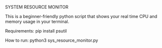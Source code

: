 SYSTEM RESOURCE MONITOR

This is a beginner-friendly python script that shows your real time CPU and memory usage in your terminal.

Requirements:
pip install psutil

How to run:
python3 sys_resource_monitor.py